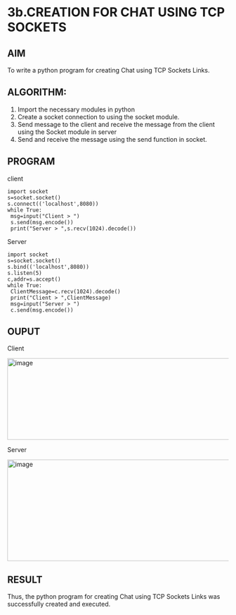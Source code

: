 # 3b.CREATION FOR CHAT USING TCP SOCKETS
## AIM
To write a python program for creating Chat using TCP Sockets Links.
## ALGORITHM:
1. Import the necessary modules in python
2. Create a socket connection to using the socket module.
3. Send message to the client and receive the message from the client using the Socket module in
 server
4. Send and receive the message using the send function in socket.
## PROGRAM

client
```
import socket
s=socket.socket()
s.connect(('localhost',8080))
while True:
 msg=input("Client > ")
 s.send(msg.encode())
 print("Server > ",s.recv(1024).decode())
```
Server
```
import socket
s=socket.socket()
s.bind(('localhost',8080))
s.listen(5)
c,addr=s.accept()
while True:
 ClientMessage=c.recv(1024).decode()
 print("Client > ",ClientMessage)
 msg=input("Server > ")
 c.send(msg.encode())
```
## OUPUT

Client

<img width="736" height="185" alt="image" src="https://github.com/user-attachments/assets/3762cc29-0b77-42c0-89c1-25432c199cad" />

Server

<img width="902" height="230" alt="image" src="https://github.com/user-attachments/assets/e0a1642e-bb3a-4bff-a7e4-7997104ca4d2" />


## RESULT
Thus, the python program for creating Chat using TCP Sockets Links was successfully 
created and executed.
